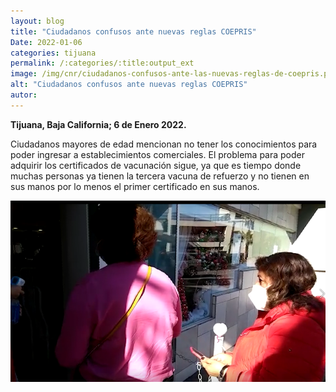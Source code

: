 ```yaml
---
layout: blog
title: "Ciudadanos confusos ante nuevas reglas COEPRIS"
Date: 2022-01-06
categories: tijuana
permalink: /:categories/:title:output_ext
image: /img/cnr/ciudadanos-confusos-ante-las-nuevas-reglas-de-coepris.png
alt: "Ciudadanos confusos ante nuevas reglas COEPRIS"
autor:
---
```


**Tijuana, Baja California; 6 de Enero 2022.** 

Ciudadanos mayores de edad mencionan no tener los conocimientos para poder ingresar a establecimientos comerciales.
El problema para poder adquirir los certificados de vacunación sigue, ya que es tiempo donde muchas personas ya tienen la tercera vacuna de refuerzo y no tienen en sus manos por lo menos el primer certificado en sus manos.


<div id="carouselExampleSlidesOnly" class="carousel slide" data-ride="carousel">
  <div class="carousel-inner">
    <div class="carousel-item active">
       <img class="d-block w-100" src="/img/cnr/ciudadanos-confusos-ante-las-nuevas-reglas-de-coepris.png" loading="lazy"  alt="Ciudadanos confusos ante nuevas reglas COEPRIS">
    </div>
  </div>
</div>